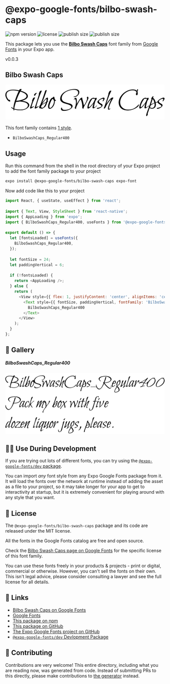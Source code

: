# @expo-google-fonts/bilbo-swash-caps

![npm version](https://flat.badgen.net/npm/v/@expo-google-fonts/bilbo-swash-caps)
![license](https://flat.badgen.net/github/license/expo/google-fonts)
![publish size](https://flat.badgen.net/packagephobia/install/@expo-google-fonts/bilbo-swash-caps)
![publish size](https://flat.badgen.net/packagephobia/publish/@expo-google-fonts/bilbo-swash-caps)

This package lets you use the [**Bilbo Swash Caps**](https://fonts.google.com/specimen/Bilbo+Swash+Caps) font family from [Google Fonts](https://fonts.google.com/) in your Expo app.

v0.0.3

## Bilbo Swash Caps

![Bilbo Swash Caps](./font-family.png)

This font family contains [1 style](#-gallery).

- `BilboSwashCaps_Regular400`

## Usage

Run this command from the shell in the root directory of your Expo project to add the font family package to your project
```sh
expo install @expo-google-fonts/bilbo-swash-caps expo-font
```

Now add code like this to your project
```js
import React, { useState, useEffect } from 'react';

import { Text, View, StyleSheet } from 'react-native';
import { AppLoading } from 'expo';
import { BilboSwashCaps_Regular400, useFonts } from '@expo-google-fonts/bilbo-swash-caps';

export default () => {
  let [fontsLoaded] = useFonts({
    BilboSwashCaps_Regular400,
  });

  let fontSize = 24;
  let paddingVertical = 6;

  if (!fontsLoaded) {
    return <AppLoading />;
  } else {
    return (
      <View style={{ flex: 1, justifyContent: 'center', alignItems: 'center' }}>
        <Text style={{ fontSize, paddingVertical, fontFamily: 'BilboSwashCaps_Regular400' }}>
          BilboSwashCaps_Regular400
        </Text>
      </View>
    );
  }
};

```

## 🔡 Gallery

##### BilboSwashCaps_Regular400
![BilboSwashCaps_Regular400](./e55126acc93a6cae98b3736d06e24e1301a26f9aa4ac2173998ab1fa142b1736.ttf.png)


## 👩‍💻 Use During Development

If you are trying out lots of different fonts, you can try using the [`@expo-google-fonts/dev` package](https://github.com/expo/google-fonts/tree/master/font-packages/dev#readme).

You can import *any* font style from any Expo Google Fonts package from it. It will load the fonts
over the network at runtime instead of adding the asset as a file to your project, so it may take longer
for your app to get to interactivity at startup, but it is extremely convenient
for playing around with any style that you want.

## 📖 License

The `@expo-google-fonts/bilbo-swash-caps` package and its code are released under the MIT license.

All the fonts in the Google Fonts catalog are free and open source.

Check the [Bilbo Swash Caps page on Google Fonts](https://fonts.google.com/specimen/Bilbo+Swash+Caps) for the specific license of this font family.

You can use these fonts freely in your products & projects - print or digital, commercial or otherwise. However, you can't sell the fonts on their own. This isn't legal advice, please consider consulting a lawyer and see the full license for all details.

## 🔗 Links

- [Bilbo Swash Caps on Google Fonts](https://fonts.google.com/specimen/Bilbo+Swash+Caps)
- [Google Fonts](https://fonts.google.com/)
- [This package on npm](https://www.npmjs.com/package/@expo-google-fonts/bilbo-swash-caps)
- [This package on GitHub](https://github.com/expo/google-fonts/tree/master/font-packages/bilbo-swash-caps)
- [The Expo Google Fonts project on GitHub](https://github.com/expo/google-fonts)
- [`@expo-google-fonts/dev` Devlopment Package](https://github.com/expo/google-fonts/tree/master/font-packages/dev)


## 🤝 Contributing

Contributions are very welcome! This entire directory, including what you are reading now, was generated from code. Instead of submitting PRs to this directly, please make contributions to [the generator](https://github.com/expo/google-fonts/tree/master/packages/generator) instead.
